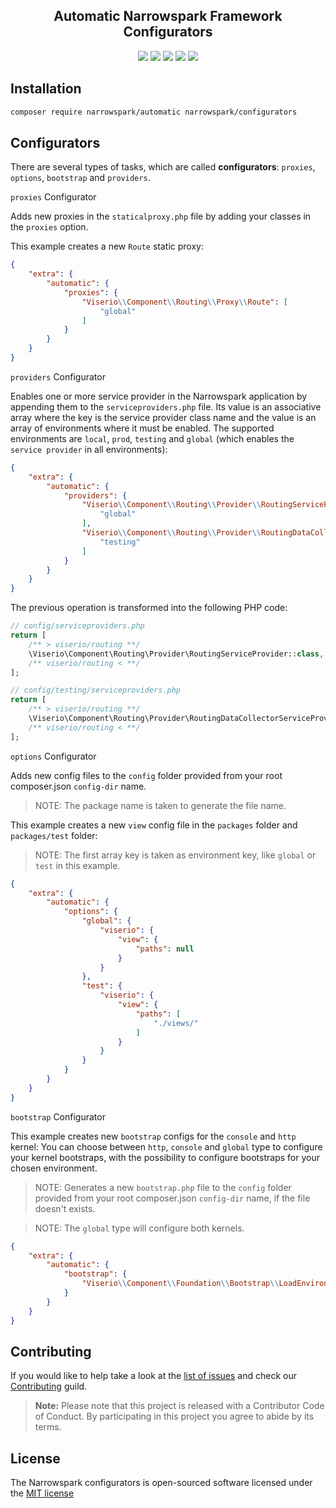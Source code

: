 <h2 align="center">Automatic Narrowspark Framework Configurators</h2>
<p align="center">
    <a href="https://github.com/narrowspark/configurators/releases"><img src="https://img.shields.io/packagist/v/narrowspark/configurators.svg?style=flat-square"></a>
    <a href="https://php.net/"><img src="https://img.shields.io/badge/php-%5E7.2.0-8892BF.svg?style=flat-square"></a>
    <a href="https://travis-ci.org/narrowspark/configurators"><img src="https://img.shields.io/travis/rust-lang/rust/master.svg?style=flat-square"></a>
    <a href="https://codecov.io/gh/narrowspark/configurators"><img src="https://img.shields.io/codecov/c/github/narrowspark/configurators/master.svg?style=flat-square"></a>
    <a href="http://opensource.org/licenses/MIT"><img src="https://img.shields.io/badge/license-MIT-brightgreen.svg?style=flat-square"></a>
</p>

Installation
------------

```bash
composer require narrowspark/automatic narrowspark/configurators
```

Configurators
-------------
There are several types of tasks, which are called **configurators**:
`proxies`, `options`, `bootstrap` and `providers`.

`proxies` Configurator

Adds new proxies in the `staticalproxy.php` file by adding your
classes in the `proxies` option.

This example creates a new `Route` static proxy:

```json
{   
    "extra": {
        "automatic": {
            "proxies": {
                "Viserio\\Component\\Routing\\Proxy\\Route": [
                    "global"
                ]
            }
        }
    }
}
```

`providers` Configurator

Enables one or more service provider in the Narrowspark application by appending them to the `serviceproviders.php` file.
Its value is an associative array where the key is the service provider class name and the value is an array of environments where it must be enabled.
The supported environments are `local`, `prod`, `testing` and `global` (which enables the `service provider` in all environments):

```json
{   
    "extra": {
        "automatic": {
            "providers": {
                "Viserio\\Component\\Routing\\Provider\\RoutingServiceProvider": [
                    "global"
                ],
                "Viserio\\Component\\Routing\\Provider\\RoutingDataCollectorServiceProvider": [
                    "testing"
                ]
            }
        }
    }
}
```

The previous operation is transformed into the following PHP code:

```php
// config/serviceproviders.php
return [
    /** > viserio/routing **/
    \Viserio\Component\Routing\Provider\RoutingServiceProvider::class,
    /** viserio/routing < **/
];

// config/testing/serviceproviders.php
return [
    /** > viserio/routing **/
    \Viserio\Component\Routing\Provider\RoutingDataCollectorServiceProvider::class,
    /** viserio/routing < **/
];
```

`options` Configurator

Adds new config files to the `config` folder provided from your root composer.json `config-dir` name.

> NOTE: The package name is taken to generate the file name.

This example creates a new `view` config file in the `packages` folder and `packages/test` folder:

> NOTE: The first array key is taken as environment key, like `global` or `test` in this example.

```json
{   
    "extra": {
        "automatic": {
            "options": {
                "global": {
                    "viserio": {
                        "view": {
                            "paths": null
                        }
                    }
                },
                "test": {
                    "viserio": {
                        "view": {
                            "paths": [
                                "./views/"
                            ]
                        }
                    }
                }
            }
        }
    }
}
```

`bootstrap` Configurator

This example creates new `bootstrap` configs for the `console` and `http` kernel:
You can choose between `http`, `console` and `global` type to configure your kernel bootstraps, 
with the possibility to configure bootstraps for your chosen environment.

> NOTE: Generates a new `bootstrap.php` file to the `config` folder provided from your root composer.json `config-dir` name, if the file doesn't exists.

> NOTE: The `global` type will configure both kernels.

```json
{   
    "extra": {
        "automatic": {
            "bootstrap": {
                "Viserio\\Component\\Foundation\\Bootstrap\\LoadEnvironmentVariables": ["http"]
            }
        }
    }
}
```

Contributing
------------

If you would like to help take a look at the [list of issues](http://github.com/narrowspark/configurators/issues) and check our [Contributing](CONTRIBUTING.md) guild.

> **Note:** Please note that this project is released with a Contributor Code of Conduct. By participating in this project you agree to abide by its terms.

License
---------------

The Narrowspark configurators is open-sourced software licensed under the [MIT license](http://opensource.org/licenses/MIT)

[1]: http://github.com/jshttp/mime-db
